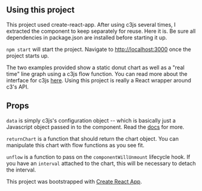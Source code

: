 ## Using this project
This project used create-react-app.  After using c3js several times, I extracted the component to keep separately for reuse.  Here it is.  Be sure all dependencies in package.json are installed before starting it up.  

 `npm start` will start the project.  Navigate to [http://localhost:3000](http://localhost:3000) once the project starts up.

 The two examples provided show a static donut chart as well as a "real time" line graph using a c3js flow function.  You can read more about the interface for c3js [here](https://c3js.org/).  Using this project is really a React wrapper around c3's API.

 ## Props
 `data` is simply c3js's configuration object -- which is basically just a Javascript object passed in to the component.  Read the [docs](c3js.org) for more.

 `returnChart` is a function that should return the chart object.  You can manipulate this chart with flow functions as you see fit.

 `unflow` is a function to pass on the `componentWillUnmount` lifecycle hook.  If you have an `interval` attached to the chart, this will be necessary to detach the interval.

This project was bootstrapped with [Create React App](https://github.com/facebookincubator/create-react-app).
